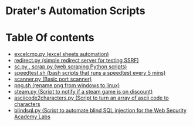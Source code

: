 # Drater's Automation Scripts
# Table Of contents

- [excelcmp.py (excel sheets automation)](https://github.com/Draterr/Programs/blob/main/excelcmp.py)<br>
- [redirect.py (simple redirect server for testing SSRF)](https://github.com/Draterr/Programs/blob/main/redirect.py)<br>
- [sc.py , scrap.py (web scraping Python scripts)](https://github.com/Draterr/Programs/blob/main/sc.py)<br>
- [speedtest.sh (bash scripts that runs a speedtest every 5 mins)](https://github.com/Draterr/Programs/blob/main/speedtest.sh)<br>
- [scanner.py (Basic port scanner)](https://github.com/Draterr/Programs/blob/main/scanner.py)<br>
- [png.sh (rename png from windows to linux)](https://github.com/Draterr/Programs/blob/main/png.sh)<br>
- [steam.py (Script to notify if a steam game is on discount)](https://github.com/Draterr/Programs/blob/main/Steam.py)<br>
- [asciicode2characters.py (Script to turn an array of ascii code to characters](https://github.com/Draterr/Programs/blob/main/asciicode2characters.py)</br>
- [blindsql.py (Script to automate blind SQL injection for the Web Security Academy Labs](https://github.com/Draterr/Programs/blob/main/blindsql.py)</br>

